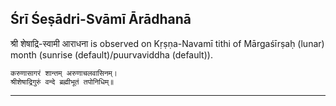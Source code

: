 ## Śrī Śeṣādri-Svāmī Ārādhanā
श्री शेषाद्रि-स्वामी आराधना is observed on Kṛṣṇa-Navamī tithi of Mārgaśīrṣaḥ (lunar) month (sunrise (default)/puurvaviddha (default)).



```
करुणासागरं शान्तम् अरुणाचलवासिनम्।
श्रीशेषाद्रिगुरुं वन्दे ब्रह्मीभूतं तपोनिधिम्॥
```

---
